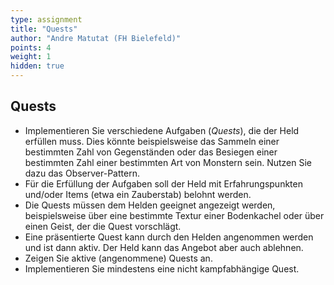 ```yaml
---
type: assignment
title: "Quests"
author: "Andre Matutat (FH Bielefeld)"
points: 4
weight: 1
hidden: true
---
```



## Quests

-   Implementieren Sie verschiedene Aufgaben (*Quests*), die der Held erfüllen
    muss. Dies könnte beispielsweise das Sammeln einer bestimmten Zahl von
    Gegenständen oder das Besiegen einer bestimmten Zahl einer bestimmten Art
    von Monstern sein. Nutzen Sie dazu das Observer-Pattern.
-   Für die Erfüllung der Aufgaben soll der Held mit Erfahrungspunkten und/oder
    Items (etwa ein Zauberstab) belohnt werden.
-   Die Quests müssen dem Helden geeignet angezeigt werden, beispielsweise über
    eine bestimmte Textur einer Bodenkachel oder über einen Geist, der die Quest
    vorschlägt.
-   Eine präsentierte Quest kann durch den Helden angenommen werden und ist dann
    aktiv. Der Held kann das Angebot aber auch ablehnen.
-   Zeigen Sie aktive (angenommene) Quests an.
-   Implementieren Sie mindestens eine nicht kampfabhängige Quest.
